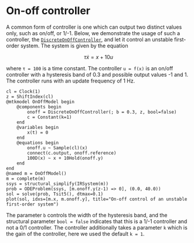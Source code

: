 # On-off controller
A common form of controller is one which can output two distinct values only, such as on/off, or 1/-1. Below, we demonstrate the usage of such a controller, the [`DiscreteOnOffController`](@ref), and let it control an unstable first-order system. The system is given by the equation
```math
τ \dot x = x + 10u
```
where ``τ = 100`` is a time constant. The controller ``u = f(x)`` is an on/off controller with a hysteresis band of 0.3 and possible output values -1 and 1. The controller runs with an update frequency of 1 Hz.


```@example ONOFF
cl = Clock(1)
z = ShiftIndex(cl)
@mtkmodel OnOffModel begin
    @components begin
        onoff = DiscreteOnOffController(; b = 0.3, z, bool=false)
        c = Constant(k=1)
    end
    @variables begin
        x(t) = 0 
    end
    @equations begin
        onoff.u ~ Sample(cl)(x)
        connect(c.output, onoff.reference)
        100D(x) ~ x + 10Hold(onoff.y)
    end
end
@named m = OnOffModel()
m = complete(m)
ssys = structural_simplify(IRSystem(m))
prob = ODEProblem(ssys, [m.onoff.y(z-1) => 0], (0.0, 40.0))
sol = solve(prob, Tsit5(), dtmax=0.1)
plot(sol, idxs=[m.x, m.onoff.y], title="On-off control of an unstable first-order system")
```

The parameter `b` controls the width of the hysteresis band, and the structural parameter `bool = false` indicates that this is a 1/-1 controller and not a 0/1 controller. The controller additionally takes a parameter `k` which is the gain of the controller, here we used the default `k = 1`.